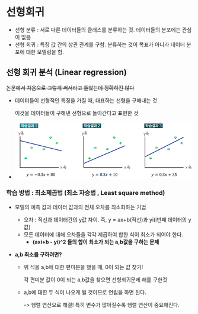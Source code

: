# 선형회귀

- 선형 분류 :  서로 다른 데이터들의 클래스를 분류하는 것. 데이터들의 분포에는 관심이 없음
- 선형 회귀 :  특징 값 간의 상관 관계를 구함. 분류하는 것이 목표가 아니라 데이터 분포에 대한 모델링을 함.



## 선형 회귀 분석 (Linear regression)

~~논문에서 처음으로 그렇게 써서라고 들었는데 정확하진 않다~~

- 데이터들이 선형적인 특징을 가질 때, 대표하는 선형을 구해내는 것

  이것을 데이터들이 구해낸 선형으로 돌아간다고 표현한 것

- ![image-20220927164658106](https://raw.githubusercontent.com/SonJinHYo/image_repo/main/image_server/image-20220927164658106.png)

### 학습 방법  :  최소제곱법 (최소 자승법 , Least square method)

- 모델의 예측 값과 데이터 값과의 전체 오차를 최소화하는 기법
  - 오차 : 직선과 데이터간의 y값 차이. 즉, y = ax+b(직선)과 yi(i번째 데이터의 y값)
  - 모든 데이터에 대해 오차들을 각각 제곱하여 합한 식이 최소가 되어야 한다.
    - **(axi+b - yi)^2 들의 합이 최소가 되는 a,b값을 구하는 문제**



 - **a,b 최소를 구하려면?**

   - 위 식을 a,b에 대한 편미분을 했을 때, 0이 되는 값 찾기!

     각 편미분 값이 0이 되는 a,b값을 찾으면 선형회귀문제 해를 구한것

   - a,b에 대한 두 식이 나오게 될 것이므로 연립을 하면 된다.

     -> 행렬 연산으로 해결! 특히 변수가 많아질수록 행렬 연산이 중요해진다.

